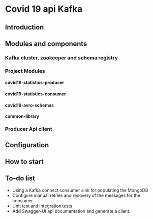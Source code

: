 # Covid 19 api Kafka

## Introduction

## Modules and components

### Kafka cluster, zookeeper and schema registry 

### Project Modules

#### covid19-statistics-producer
#### covid19-statistics-consumer
#### covid19-avro-schemas
#### common-library

### Producer Api client

## Configuration

## How to start

## To-do list

* Using a Kafka connect consumer sink for populating the MongoDB
* Configure manual retries and recovery of the messages for the consumer.
* Unit test and integration tests 
* Add Swagger-UI api documentation and generate a client.

